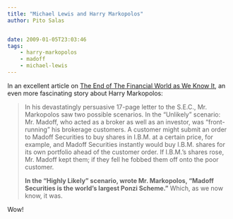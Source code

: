 ```yaml
---
title: "Michael Lewis and Harry Markopolos"
author: Pito Salas


date: 2009-01-05T23:03:46
tags:
    - harry-markopolos
    - madoff
    - michael-lewis
---
```




In an excellent article on [The End of The Financial World as We Know
It](<http://www.nytimes.com/2009/01/04/opinion/04lewiseinhorn.html?em>), an
even more fascinating story about Harry Markopolos:

> In his devastatingly persuasive 17-page letter to the S.E.C., Mr. Markopolos
> saw two possible scenarios. In the “Unlikely” scenario: Mr. Madoff, who
> acted as a broker as well as an investor, was “front-running” his brokerage
> customers. A customer might submit an order to Madoff Securities to buy
> shares in I.B.M. at a certain price, for example, and Madoff Securities
> instantly would buy I.B.M. shares for its own portfolio ahead of the
> customer order. If I.B.M.’s shares rose, Mr. Madoff kept them; if they fell
> he fobbed them off onto the poor customer.
>
> **In the “Highly Likely” scenario, wrote Mr. Markopolos, “Madoff Securities
> is the world’s largest Ponzi Scheme.”** Which, as we now know, it was.

Wow!


